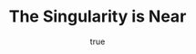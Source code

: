 ---
title: "The Singularity is Near"
bookCover: "/assets/book-covers/the-singularity-is-near.jpg"
slug: "the-singularity-is-near"
bookAuthor: "Ray Kurzweil"
rating: 10
done: false
amazonLink: ""
author:
  name: Rico Trebeljahr
  picture: "/assets/blog/profile.jpeg"
---